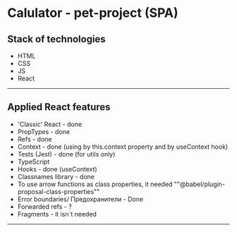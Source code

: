 # Calulator - pet-project (SPA)

## Stack of technologies

- HTML
- CSS
- JS
- React
***

## Applied React features

- 'Classic' React - done
- PropTypes - done
- Refs - done
- Context - done (using by this.context property and by useContext hook)
- Tests (Jest) - done (for utils only)
- TypeScript
- Hooks - done (useContext)
- Classnames library - done
- To use arrow functions as class properties, it needed ""@babel/plugin-proposal-class-properties""
- Error boundaries/ Предохранители - Done
- Forwarded refs - ?
- Fragments - it isn`t needed
***
